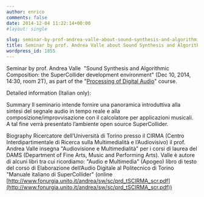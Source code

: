 ```yaml
---
author: enrico
comments: false
date: 2014-12-04 11:22:14+00:00
#layout: single

slug: seminar-by-prof-andrea-valle-about-sound-synthesis-and-algorithmic-composition
title: Seminar by prof. Andrea Valle about Sound Synthesis and Algorithmic Composition
wordpress_id: 1855
---
```


Seminar by prof. Andrea Valle  "Sound Synthesis and Algorithmic Composition: the SuperCollider development environment" (Dec 10, 2014, 14:30, room 2T), as part of the "[Processing of Digital Audio]({{site.baseurl}}/classes/processing-of-digital-audio)" course.

Detailed information (Italian only):

Summary
Il seminario intende fornire una panoramica introduttiva alla sintesi del segnale audio in tempo reale e alla composizione/improvvisazione con il calcolatore per applicazioni musicali. A tal fine verrà presentato l’ambiente open source SuperCollider.

Biography
Ricercatore dell’Università di Torino presso il CIRMA (Centro Interdipartimentale di Ricerca sulla Multimedialità e l’Audiovisivo) il prof. Andrea Valle insegna "Audiovisione e Multimedialità" per i corsi di laurea del DAMS (Department of Fine Arts, Music and Performing Arts).
Valle è autore di alcuni libri tra cui ricordiamo:
"Audio e Multimedia" (Apogeo) libro di testo del corso di Elaborazione dell’Audio Digitale al Politecnico di Torino
"Manuale italiano di SuperCollider" (online [http://www.fonurgia.unito.it/andrea/sw/sc/prd_tSCIRMA_scr.pdf](http://www.fonurgia.unito.it/andrea/sw/sc/prd_tSCIRMA_scr.pdf))
